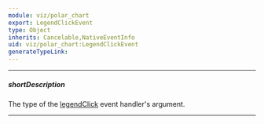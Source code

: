 ```yaml
---
module: viz/polar_chart
export: LegendClickEvent
type: Object
inherits: Cancelable,NativeEventInfo
uid: viz/polar_chart:LegendClickEvent
generateTypeLink: 
---
```

---
##### shortDescription
The type of the [legendClick]({basewidgetpath}/Events/#legendClick) event handler's argument.

---
<!-- Description goes here -->